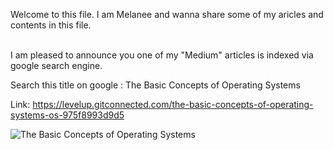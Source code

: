 Welcome to this file. I am Melanee and wanna share some of my aricles and contents in this file.

<br>
I am pleased to announce you one of my "Medium" articles is indexed via google search engine.

Search this title on google : The Basic Concepts of Operating Systems

Link: https://levelup.gitconnected.com/the-basic-concepts-of-operating-systems-os-975f8993d9d5 


![The Basic Concepts of Operating Systems](https://user-images.githubusercontent.com/74653444/188303866-32514585-73e6-47b9-98b0-80bbf70a4fe9.jpg)

